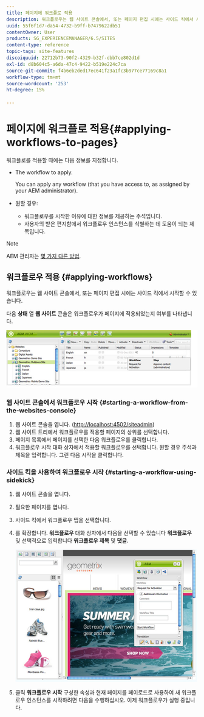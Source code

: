 ```yaml
---
title: 페이지에 워크플로 적용
description: 워크플로우는 웹 사이트 콘솔에서, 또는 페이지 편집 시에는 사이드 킥에서 시작할 수 있습니다.
uuid: 55f6f1d7-da54-4732-b9ff-b7479622db51
contentOwner: User
products: SG_EXPERIENCEMANAGER/6.5/SITES
content-type: reference
topic-tags: site-features
discoiquuid: 22712b73-90f2-4329-b32f-dbb7ce802d1d
exl-id: d8b604c5-a6da-47c4-9422-b519e224c7ca
source-git-commit: f4b6eb2ded17ec641f23a1fc3b977ce77169c8a1
workflow-type: tm+mt
source-wordcount: '253'
ht-degree: 15%

---
```


# 페이지에 워크플로 적용{#applying-workflows-to-pages}

워크플로를 적용할 때에는 다음 정보를 지정합니다.

* The workflow to apply.

   You can apply any workflow (that you have access to, as assigned by your AEM administrator).
* 원할 경우:

   * 워크플로우를 시작한 이유에 대한 정보를 제공하는 주석입니다.
   * 사용자의 받은 편지함에서 워크플로우 인스턴스를 식별하는 데 도움이 되는 제목입니다.

>[!NOTE]
>
>AEM 관리자는 [몇 가지 다른 방법](/help/sites-administering/workflows-starting.md).

## 워크플로우 적용 {#applying-workflows}

워크플로우는 웹 사이트 콘솔에서, 또는 페이지 편집 시에는 사이드 킥에서 시작할 수 있습니다.

다음 **상태** 열 **웹 사이트** 콘솔은 워크플로우가 페이지에 적용되었는지 여부를 나타냅니다.

![워크플로우 상태](assets/workflowstatus.png)

### 웹 사이트 콘솔에서 워크플로우 시작 {#starting-a-workflow-from-the-websites-console}

1. 웹 사이트 콘솔을 엽니다. ([http://localhost:4502/siteadmin](http://localhost:4502/siteadmin))
1. 웹 사이트 트리에서 워크플로우를 적용할 페이지의 상위를 선택합니다.
1. 페이지 목록에서 페이지를 선택한 다음 워크플로우를 클릭합니다.
1. 워크플로우 시작 대화 상자에서 적용할 워크플로우를 선택합니다. 원할 경우 주석과 제목을 입력합니다. 그런 다음 시작을 클릭합니다.

### 사이드 킥을 사용하여 워크플로우 시작 {#starting-a-workflow-using-sidekick}

1. 웹 사이트 콘솔을 엽니다.
1. 필요한 페이지를 엽니다.
1. 사이드 킥에서 워크플로우 탭을 선택합니다.
1. 를 확장합니다. **워크플로우** 대화 상자에서 다음을 선택할 수 있습니다 **워크플로우** 및 선택적으로 입력합니다 **워크플로우 제목** 및 **댓글**.

   ![workflowstartsidekick](assets/workflowstartsidekick.png)

1. 클릭 **워크플로우 시작** 구성한 속성과 현재 페이지를 페이로드로 사용하여 새 워크플로우 인스턴스를 시작하려면 다음을 수행하십시오. 이제 워크플로우가 실행 중입니다.
